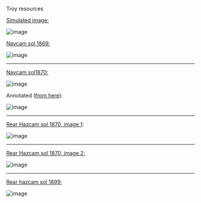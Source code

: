 Troy resources

[Simulated image:](https://www.planetary.org/articles/04-30-mer-update-5)

![image](https://user-images.githubusercontent.com/1620953/175824675-1ccf9b05-5073-486b-b0b8-06c40fd77759.png)



[Navcam sol 1869:](https://pds-imaging.jpl.nasa.gov/data/mer/spirit/mer2po_0xxx/browse/sol1869/rdr/2p292281357fflb100p2359l2m1.img.jpg)

![image](https://user-images.githubusercontent.com/1620953/175824482-d3603b7f-cf52-4484-b939-23e9900a466d.png)

--------

[Navcam sol1870:](https://pds-imaging.jpl.nasa.gov/data/mer/spirit/mer2no_0xxx/browse/sol1870/rdr/2n292380548fflb159p0691l0m1.img.jpg)

![image](https://user-images.githubusercontent.com/1620953/175823559-54c77150-fa5e-4302-a94f-158597a84e6e.png)


Annotated ([from here](https://agupubs.onlinelibrary.wiley.com/doi/10.1029/2010JE003633)):

![image](https://user-images.githubusercontent.com/1620953/175823615-8c021f71-a813-4525-b158-2c95964f33d9.png)

-------

[Rear Hazcam sol 1870, image 1](https://pds-imaging.jpl.nasa.gov/data/mer/spirit/mer2ho_0xxx/browse/sol1870/rdr/2r292380411fflb159p1312l0m1.img.jpg): 

![image](https://user-images.githubusercontent.com/1620953/175823501-36fc9082-6645-4f51-9e5d-e1da4e8ac691.png)



-------

[Rear Hazcam sol 1870, image 2:](https://pds-imaging.jpl.nasa.gov/data/mer/spirit/mer2ho_0xxx/browse/sol1870/rdr/2r292380411fflb159p1312l0m1.img.jpg)

![image](https://user-images.githubusercontent.com/1620953/175823536-3791eede-5c94-40dc-b890-a628398ba74e.png)

-------

[Rear hazcam sol 1899:](https://pds-imaging.jpl.nasa.gov/data/mer/spirit/mer2ho_0xxx/browse/sol1899/rdr/2r294958155fflb1dnp1354l0m1.img.jpg)

![image](https://user-images.githubusercontent.com/1620953/175823842-f8deb47a-f4e2-48fc-bc27-4457d52e635e.png)



